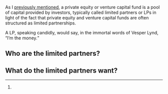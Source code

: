 <p class="lede">As I <a href="http://lucasktlee.com/2014/08/28/introduction-to-private-equity-fund-terms/">previously mentioned</a>, a private equity or venture capital fund is a pool of capital provided by investors, typically called limited partners or <abbr>LP<abbr>s in light of the fact that private equity and venture capital funds are often structured as limited partnerships. </p>

A <abbr>LP</abbr>, speaking candidly, would say, in the immortal words of Vesper Lynd, <q>I’m the money.</q>



## Who are the limited partners?



## What do the limited partners want?


<div class="footnotes">
    <hr class="w-50"/>
    <ol>
        <li></li>
    </ol>
</div>